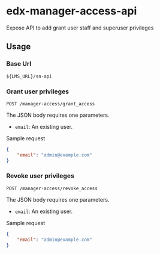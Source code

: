 # edx-manager-access-api

Expose API to add grant user staff and superuser privileges

## Usage

### Base Url

`${LMS_URL}/sn-api`

### Grant user privileges

`POST /manager-access/grant_access`

The JSON body requires one parameters.

-   `email`: An existing user.

Sample request

```json
{
    "email": "admin@example.com"
}
```

### Revoke user privileges

`POST /manager-access/revoke_access`

The JSON body requires one parameters.

-   `email`: An existing user.

Sample request

```json
{
    "email": "admin@example.com"
}
```

